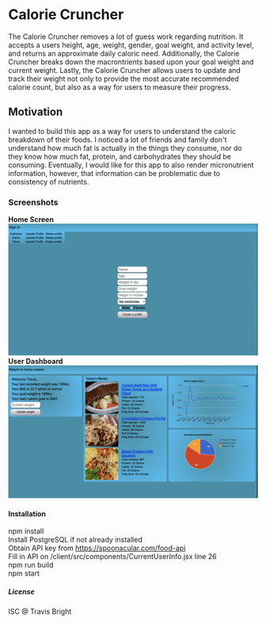 # Calorie Cruncher
The Calorie Cruncher removes a lot of guess work regarding nutrition. It accepts a users height, age, weight, gender, goal weight, and activity level, and returns an approximate daily caloric need. Additionally, the Calorie Cruncher breaks down the macrontrients based upon your goal weight and current weight. Lastly, the Calorie Cruncher allows users to update and track their weight not only to provide the most accurate recommended calorie count, but also as a way for users to measure their progress.

## Motivation
I wanted to build this app as a way for users to understand the caloric breakdown of their foods. I noticed a lot of friends and family don't understand how much fat is actually in the things they consume, nor do they know how much fat, protein, and carbohydrates they should be consuming. Eventually, I would like for this app to also render micronutrient information, however, that information can be problematic due to consistency of nutrients.

### Screenshots
**Home Screen**
![Alt text](/Screen%20Shot%202021-01-04%20at%205.29.15%20PM.png?raw=true "Home Screen")
**User Dashboard**
![Alt text](/Screen%20Shot%202021-01-04%20at%205.29.43%20PM.png?raw=true "User Dashboarde")

#### Installation
npm install  
Install PostgreSQL if not already installed  
Obtain API key from https://spoonacular.com/food-api  
Fill in API on /client/src/components/CurrentUserInfo.jsx line 26  
npm run build  
npm start  

##### License
ISC @ Travis Bright
